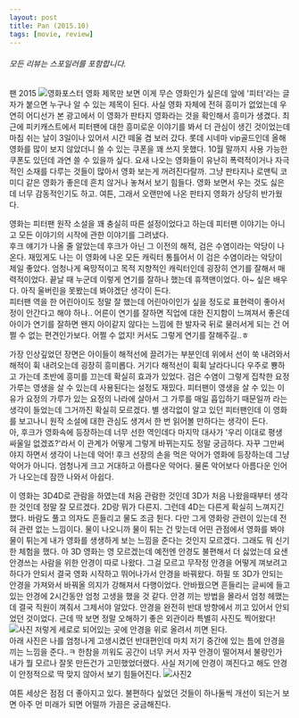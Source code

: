 ```yaml
---
layout: post
title: Pan (2015.10)
tags: [movie, review] 
---
```

###### 모든 리뷰는 스포일러를 포함합니다.

팬 2015 
![영화포스터](https://lh3.googleusercontent.com/-caEAuKZzYpc/Vhe8fZaTB8I/AAAAAAAAAMg/mD-xq4Jg-rg/s512-Ic42/movie_image.jpg)
영화 제목만 보면 이게 무슨 영화인가 싶은데 앞에 '피터'라는 글자가 붙으면 누구나 알 수 있는 제목이 된다. 사실 영화 자체에 전혀 흥미가 없었는데 우연히 어디선가 본 광고에서 이 영화가 판타지 영화라는 것을 확인해서 흥미가 생겼다. 최근에 피키캐스트에서 피터팬에 대한 흥미로운 이야기를 봐서 더 관심이 생긴 것이었는데 마침 쉬는 날이 3일이나 있어서 시간 떼울 겸 보러 갔다. 롯데 시네마 vip골드인데 올해 영화를 많이 보지 않았더니 쓸 수 있는 쿠폰을 꽤 쓰지 못했다. 10월 말까지 사용 가능한 쿠폰도 있던데 과연 쓸 수 있을까 싶다. 요새 나오는 영화들이 유난히 폭력적이거나 자극적인 소재를 다루는 것들이 많아서 영화 보는게 꺼려진다랄까. 그냥 판타지나 로맨틱 코미디 같은 영화가 좋은데 흔치 않거나 놓쳐서 보기 힘들다. 영화 보면서 우는 것도 싫은데 너무 감동적인기도 하고. 여튼, 그래서 오랜만에 나온 판타지 영화가 상당히 반가웠다.  

영화는 피터팬 원작 소설을 꽤 충실히 따른 설정이었다고 하는데 피터팬 이야기는 아니고 모든 이야기의 시작에 관한 이야기를 그려냈다.  
후크 얘기가 나올 줄 알았는데 후크가 아닌 그 이전의 해적, 검은 수염이라는 악당이 나온다. 재밌게도 나는 이 영화에 나온 모든 캐릭터 통틀어서 이 검은 수염이라는 악당이 제일 좋았다. 엄청나게 욕망적이고 목적 지향적인 캐릭터인데 굉장히 연기를 잘해서 매력적이었다. 끝날 때 누군데 이렇게 연기를 잘하나 했는데 휴잭맨이었다. 아~ 싶은 배우다. 아직 울버린을 못봤는데 봐야겠단 생각이 든다.  
피터팬 역을 한 어린아이도 정말 잘 했는데 어린아이인가 싶을 정도로 표현력이 좋아서 정이 안간다고 해야 하나.. 어른이 연기를 잘하면 직업에 대한 진지함이 느껴져서 좋은데 아이가 연기를 잘하면 왠지 아이같지 않다는 느낌에 한 발자국 뒤로 물러서게 되는 건 어쩔 수 없는 편견인가보다. 어쩔 수 없지! 커서도 그렇게 연기를 잘해주길..ㅎ   

가장 인상깊었던 장면은 아이들이 해적선에 끌려가는 부분인데 위에서 선이 쑥 내려와서 해적이 휙 내려오는데 굉장히 흥미롭다. 거기다 해적선이 휙휙 날라다니다 우주로 뿅하고 가는데 초반에 흥미를 끄는데 확실히 효과가 있었다. 검은 수염이 그렇게 집착한 요정 가루는 영생을 살 수 있는데 사용된다는 설정도 재밌다. 피터팬이 영생을 살 수 있는 이유가 요정의 가루가 있는 요정의 나라에 살아서 그 가루를 매일 흡입하기 때문일까 라는 생각이 들었는데 그거까진 확실히 모르겠다. 별 생각없이 알고 있던 피터팬인데 이 영화를 보고나니 원작 소설에 대한 관심도 생겨서 한 번 읽어볼 만하다는 생각이 든다.   
아, 후크가 영화속에 등장하는데 너무 선한 역인데다 마지막 대사가 '우리 이대로 평생 싸울일 없겠죠?'라서 이 관계가 어떻게 그렇게 바뀌는지도 정말 궁금하다. 자꾸 그만써야지 하면서 생각이 나는데 악어! 후크 선장의 손을 먹은 악어가 영화에 등장하는데 그냥 악어가 아니다. 엄청나게 크고 거대하고 아름다운 악어다. 물론 악어보다 아름다운 인어가 나오는데 잠깐 나와서 아쉽다.  

이 영화는 3D4D로 관람을 하였는데 처음 관람한 것인데 3D가 처음 나왔을때부터 생각한 것인데 정말 잘 모르겠다. 2D랑 뭐가 다른지. 그런데 4D는 다른게 확실히 느껴지긴 했다. 바람도 풀고 의자도 흔들리고 물도 조금 튄다. 다만 그게 영화랑 관련이 있는데 전혀 관련 없는 느낌이다. 물이 나오니까 물이 튀는 건 맞는데 어떤 관점에서 영화를 봐야 물이 튀는게 내가 영화를 생생하게 보는 느낌을 준다는 것인지 모르겠다. 그래도 뭐 신기한 체험을 했다. 아 3D 영화는 영 모르겠는데 예전엔 안경도 불편해서 더 싫었는데 요샌 안경쓰는 사람을 위한 안경이 따로 나왔다. 그걸 모르고 무작정 안경을 어떻게 껴보려고 하다가 안되서 결국 영화 시작하고 뛰어나가서 안경을 바꿔왔다. 하필 또 3D가 안되는 안경을 가져와서 바꿔올 의지가 강해져서 다행이었다. 안바꿨으면 흔들리는 글씨에 들고있는 안경에 2시간동안 엄청 고생을 했을 것 같다. 안경 끼는 방법을 몰라서 엄청 헤맸는데 결국 직원이 껴줘서 그제서야 알았다. 안경을 완전히 반대 방향에서 끼고 있어서 안되었던 것이었다. 근데 딱 보면 정말 오해하기 좋은 외관이라 특별히 사진도 찍어왔다!
![사진](https://lh3.googleusercontent.com/-f7CXUyZ8Il4/Vhen_vSHI3I/AAAAAAAAANc/cdvq49AKP3o/s512-Ic42/upload_-1.jpg)
저렇게 세로로 되어있는 곳에 안경을 위로 올려서 끼면 된다.  
아래 사진은 나를 엄청나게 고생시켰던 반대편인데 마치 저기 중간에 있는 틈에 안경을 끼는 느낌을 준다..ㅋ 한참을 끼워도 공간이 너무 커서 자꾸 안경이 떨어져서 불량인가 내가 뭘 모르나 잘못 만든건가 고민했었더랬다. 사실 저기에 안경이 껴진다고 해도 안경이 안정적으로 딱 맞지 않아서 보기 힘들어진다.
![사진2](https://lh3.googleusercontent.com/-oKZFrluxsnY/Vhen-fGYGII/AAAAAAAAALc/XqipO__V6Cc/s512-Ic42/upload_-1.jpg)

여튼 세상은 점점 더 좋아지고 있다. 불편하다 싶었던 것들이 하나둘씩 개선이 되는거 보면 아주 먼 미래가 되면 어떨까 가끔은 궁금해진다.   